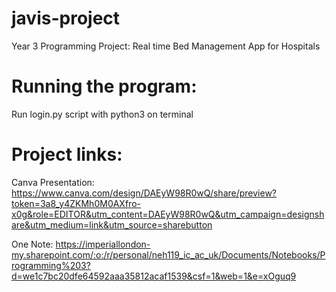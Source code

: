# javis-project
Year 3 Programming Project: Real time Bed Management App for Hospitals
# Running the program: 
Run login.py script with python3 on terminal

# Project links: 
Canva Presentation: https://www.canva.com/design/DAEyW98R0wQ/share/preview?token=3a8_y4ZKMh0M0AXfro-x0g&role=EDITOR&utm_content=DAEyW98R0wQ&utm_campaign=designshare&utm_medium=link&utm_source=sharebutton

One Note: https://imperiallondon-my.sharepoint.com/:o:/r/personal/neh119_ic_ac_uk/Documents/Notebooks/Programming%203?d=we1c7bc20dfe64592aaa35812acaf1539&csf=1&web=1&e=xOguq9
